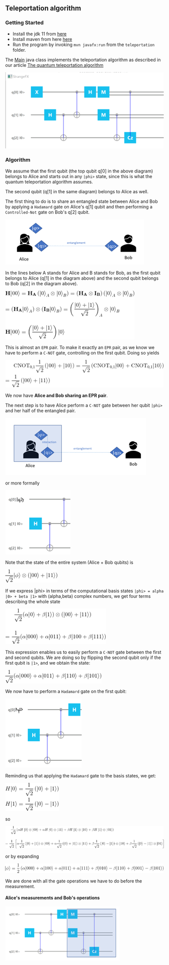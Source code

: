 ## Teleportation algorithm

### Getting Started

- Install the jdk 11 from [here](https://www.oracle.com/java/technologies/javase-jdk11-downloads.html)
- Install maven from here [here](https://maven.apache.org/download.cgi)
- Run the program by invoking <code>mvn javafx:run</code> from the <code>teleportation</code> folder.

The [Main](src/main/java/com/quantum/teleportation/algorithm/Main.java) java class implements the teleportation algorithm as described in our article [The quantum teleportation algorithm](https://einsteinrelativelyeasy.com/index.php/quantum-mechanics/163-the-quantum-teleportation-algorithm)

<img src="src/main/resources/teleportation1.png"/>

### Algorithm

We assume that the first qubit (the top qubit q[0] in the above diagram) belongs to Alice and starts out in any `|phi>` state, since this is what the quantum teleportation algorithm assumes. 

The second qubit (q[1] in the same diagram) belongs to Alice as well. 

The first thing to do is to share an entangled state between Alice and Bob by applying a `Hadamard` gate on Alice's q[1] qubit and then performing a `Controlled-Not` gate on Bob's q[2] qubit.

<img src="src/main/resources/teleportation11.png"/>

In the lines below A stands for Alice and B stands for Bob, as the first qubit belongs to Alice (q[1] in the diagram above) and the second qubit belongs to Bob (q[2] in the diagram above).

<img src="src/main/resources/teleportation12.gif"/>

This is almost an `EPR` pair. To make it exactly an `EPR` pair, as we know we have to  perform a `C-NOT` gate, controlling on the first qubit. Doing so yields

<img src="src/main/resources/teleportation13.gif"/>

We now have **Alice and Bob sharing an EPR pair**.

The next step is to have Alice perform a `C-NOT` gate between her qubit `|phi>` and her half of the entangled pair.

<img src="src/main/resources/teleportation14.png"/>

or more formally

<img src="src/main/resources/teleportation15.png"/>

Note that the state of the entire system (Alice + Bob qubits) is

<img src="src/main/resources/teleportation16.gif"/>

If we express |phi> in terms of the computational basis states `|phi> = alpha |0> + beta |1>` with (alpha,beta) complex numbers, we get four terms describing the whole state

<img src="src/main/resources/teleportation17.gif"/>

This expression enables us to easily perform a `C-NOT` gate between the first and second qubits.  We are doing so by flipping the second qubit only if the first qubit is `|1>`, and we obtain the state:

<img src="src/main/resources/teleportation18.gif"/>

We now have to perform a `Hadamard` gate on the first qubit:

<img src="src/main/resources/teleportation19.png"/>

Reminding us that applying the `Hadamard` gate to the basis states, we get:

<img src="src/main/resources/teleportation20.gif"/>

so

<img src="src/main/resources/teleportation21.gif"/>

or by expanding

<img src="src/main/resources/teleportation22.gif"/>

We are done with all the gate operations we have to do before the measurement.

#### Alice's measurements and Bob's operations

<img src="src/main/resources/teleportation23.png"/>











